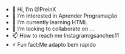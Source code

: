 - 👋 Hi, I’m @PreinX
- 👀 I’m interested in Aprender Programação
- 🌱 I’m currently learning HTML
- 💞️ I’m looking to collaborate on ...
- 📫 How to reach me Instagram:gsanches11
- ⚡ Fun fact:Me adapto bem rapido

<!---
PreinX/PreinX is a ✨ special ✨ repository because its `README.md` (this file) appears on your GitHub profile.
You can click the Preview link to take a look at your changes.
--->
